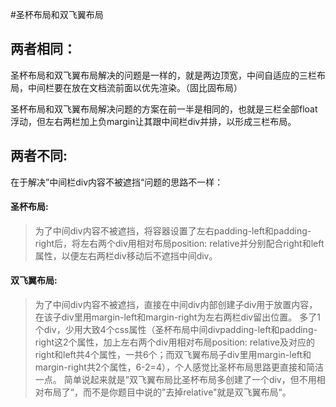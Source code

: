 #圣杯布局和双飞翼布局
## 两者相同：
圣杯布局和双飞翼布局解决的问题是一样的，就是两边顶宽，中间自适应的三栏布局，中间栏要在放在文档流前面以优先渲染。（固比固布局）

圣杯布局和双飞翼布局解决问题的方案在前一半是相同的，也就是三栏全部float浮动，但左右两栏加上负margin让其跟中间栏div并排，以形成三栏布局。


## 两者不同:
在于解决”中间栏div内容不被遮挡“问题的思路不一样：
#### 圣杯布局:
>为了中间div内容不被遮挡，将容器设置了左右padding-left和padding-right后，将左右两个div用相对布局position: relative并分别配合right和left属性，以便左右两栏div移动后不遮挡中间div。

#### 双飞翼布局:
>为了中间div内容不被遮挡，直接在中间div内部创建子div用于放置内容，在该子div里用margin-left和margin-right为左右两栏div留出位置。
多了1个div，少用大致4个css属性（圣杯布局中间divpadding-left和padding-right这2个属性，加上左右两个div用相对布局position: relative及对应的right和left共4个属性，一共6个；而双飞翼布局子div里用margin-left和margin-right共2个属性，6-2=4），个人感觉比圣杯布局思路更直接和简洁一点。
简单说起来就是”双飞翼布局比圣杯布局多创建了一个div，但不用相对布局了“，而不是你题目中说的”去掉relative"就是双飞翼布局“。